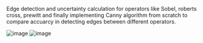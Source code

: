 Edge detection and uncertainty calculation for operators like Sobel, roberts cross, prewitt and finally implementing Canny algorithm from scratch to compare accuarcy in detecting edges between different operators.

![image](https://github.com/user-attachments/assets/5b5b3e33-ec05-405d-babd-607c6f8153f9) ![image](https://github.com/user-attachments/assets/1548c993-e501-4ad0-ad7d-cf37022eaf8e)


